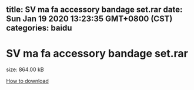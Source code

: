 
title: SV ma fa accessory bandage set.rar
date: Sun Jan 19 2020 13:23:35 GMT+0800 (CST)    
categories: baidu
---

# SV ma fa accessory bandage set.rar
size: 864.00 kB
 
 

[How to download](https://bpcam.bemobtrk.com/go/2ceec3aa-1ca2-46d6-b9ff-aaa5c184517c?jno=770)